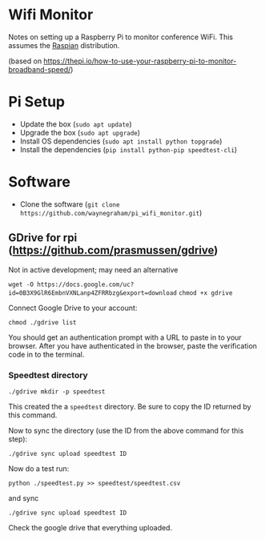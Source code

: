 # Wifi Monitor

Notes on setting up a Raspberry Pi to monitor conference WiFi. This assumes the [Raspian](https://www.raspberrypi.org/downloads/raspbian/) distribution.

(based on https://thepi.io/how-to-use-your-raspberry-pi-to-monitor-broadband-speed/)

# Pi Setup

* Update the box (`sudo apt update`)
* Upgrade the box (`sudo apt upgrade`)
* Install OS dependencies (`sudo apt install python topgrade`)
* Install the dependencies (`pip install python-pip speedtest-cli`)

# Software

* Clone the software (`git clone https://github.com/waynegraham/pi_wifi_monitor.git`)

## GDrive for rpi (https://github.com/prasmussen/gdrive)
Not in active development; may need an alternative

`wget -O https://docs.google.com/uc?id=0B3X9GlR6EmbnVXNLanp4ZFRRbzg&export=download`
`chmod +x gdrive`

Connect Google Drive to your account:

`chmod ./gdrive list`

You should get an authentication prompt with a URL to paste in to your browser. After you have authenticated in the browser, paste the verification code in to the terminal.

### Speedtest directory

`./gdrive mkdir -p speedtest`

This created the a `speedtest` directory. Be sure to copy the ID returned by this command.

Now to sync the directory (use the ID from the above command for this step):

`./gdrive sync upload speedtest ID`

Now do a test run:

`python ./speedtest.py >> speedtest/speedtest.csv`

and sync

`./gdrive sync upload speedtest ID`

Check the google drive that everything uploaded.

##
